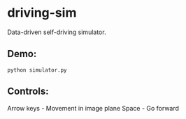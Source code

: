 # driving-sim
Data-driven self-driving simulator.

## Demo:
```
python simulator.py
```

## Controls:
Arrow keys - Movement in image plane
Space - Go forward
